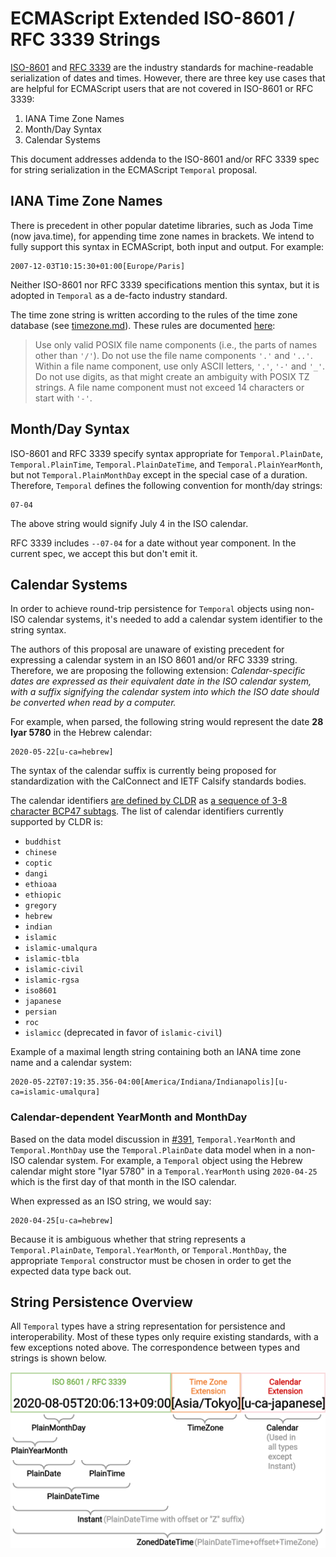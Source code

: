 # ECMAScript Extended ISO-8601 / RFC 3339 Strings

[ISO-8601](https://en.wikipedia.org/wiki/ISO_8601) and [RFC 3339](https://tools.ietf.org/html/rfc3339) are the industry standards for machine-readable serialization of dates and times.
However, there are three key use cases that are helpful for ECMAScript users that are not covered in ISO-8601 or RFC 3339:

1. IANA Time Zone Names
2. Month/Day Syntax
3. Calendar Systems

This document addresses addenda to the ISO-8601 and/or RFC 3339 spec for string serialization in the ECMAScript `Temporal` proposal.

## IANA Time Zone Names

There is precedent in other popular datetime libraries, such as Joda Time (now java.time), for appending time zone names in brackets.
We intend to fully support this syntax in ECMAScript, both input and output.
For example:

```
2007-12-03T10:15:30+01:00[Europe/Paris]
```

Neither ISO-8601 nor RFC 3339 specifications mention this syntax, but it is adopted in `Temporal` as a de-facto industry standard.

The time zone string is written according to the rules of the time zone database (see [timezone.md](timezone.md)).
These rules are documented [here](https://htmlpreview.github.io/?https://github.com/eggert/tz/blob/master/theory.html):

> Use only valid POSIX file name components (i.e., the parts of names other than `'/'`).
> Do not use the file name components `'.'` and `'..'`.
> Within a file name component, use only ASCII letters, `'.'`, `'-'` and `'_'`.
> Do not use digits, as that might create an ambiguity with POSIX TZ strings.
> A file name component must not exceed 14 characters or start with `'-'`.

## Month/Day Syntax

ISO-8601 and RFC 3339 specify syntax appropriate for `Temporal.PlainDate`, `Temporal.PlainTime`, `Temporal.PlainDateTime`, and `Temporal.PlainYearMonth`, but not `Temporal.PlainMonthDay` except in the special case of a duration.
Therefore, `Temporal` defines the following convention for month/day strings:

```
07-04
```

The above string would signify July 4 in the ISO calendar.

RFC 3339 includes `--07-04` for a date without year component.
In the current spec, we accept this but don't emit it.

## Calendar Systems

In order to achieve round-trip persistence for `Temporal` objects using non-ISO calendar systems, it's needed to add a calendar system identifier to the string syntax.

The authors of this proposal are unaware of existing precedent for expressing a calendar system in an ISO 8601 and/or RFC 3339 string.
Therefore, we are proposing the following extension:
_Calendar-specific dates are expressed as their equivalent date in the ISO calendar system, with a suffix signifying the calendar system into which the ISO date should be converted when read by a computer._

For example, when parsed, the following string would represent the date **28 Iyar 5780** in the Hebrew calendar:

```
2020-05-22[u-ca=hebrew]
```

The syntax of the calendar suffix is currently being proposed for standardization with the CalConnect and IETF Calsify standards bodies.

The calendar identifiers [are defined by CLDR](http://unicode.org/reports/tr35/#UnicodeCalendarIdentifier) as [a sequence of 3-8 character BCP47 subtags](http://unicode.org/reports/tr35/#unicode_locale_extensions).
The list of calendar identifiers currently supported by CLDR is:

- `buddhist`
- `chinese`
- `coptic`
- `dangi`
- `ethioaa`
- `ethiopic`
- `gregory`
- `hebrew`
- `indian`
- `islamic`
- `islamic-umalqura`
- `islamic-tbla`
- `islamic-civil`
- `islamic-rgsa`
- `iso8601`
- `japanese`
- `persian`
- `roc`
- `islamicc` (deprecated in favor of `islamic-civil`)

Example of a maximal length string containing both an IANA time zone name and a calendar system:

```
2020-05-22T07:19:35.356-04:00[America/Indiana/Indianapolis][u-ca=islamic-umalqura]
```

### Calendar-dependent YearMonth and MonthDay

Based on the data model discussion in [#391](https://github.com/tc39/proposal-temporal/issues/391), `Temporal.YearMonth` and `Temporal.MonthDay` use the `Temporal.PlainDate` data model when in a non-ISO calendar system.
For example, a `Temporal` object using the Hebrew calendar might store "Iyar 5780" in a `Temporal.YearMonth` using `2020-04-25` which is the first day of that month in the ISO calendar.

When expressed as an ISO string, we would say:

```
2020-04-25[u-ca=hebrew]
```

Because it is ambiguous whether that string represents a `Temporal.PlainDate`, `Temporal.YearMonth`, or `Temporal.MonthDay`, the appropriate `Temporal` constructor must be chosen in order to get the expected data type back out.

## String Persistence Overview

All `Temporal` types have a string representation for persistence and interoperability.
Most of these types only require existing standards, with a few exceptions noted above.
The correspondence between types and strings is shown below.

<img src="persistence-model.svg">
